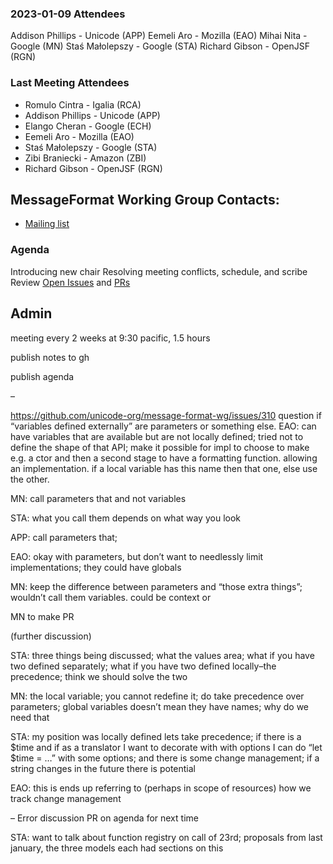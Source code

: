 ### 2023-01-09 Attendees
Addison Phillips - Unicode (APP)
Eemeli Aro - Mozilla (EAO)
Mihai Nita - Google (MN)
Staś Małolepszy - Google (STA)
Richard Gibson - OpenJSF (RGN)

### Last Meeting Attendees
- Romulo Cintra  - Igalia (RCA) 
- Addison Phillips - Unicode (APP) 
- Elango Cheran - Google (ECH)
- Eemeli Aro - Mozilla (EAO)
- Staś Małolepszy - Google (STA)
- Zibi Braniecki - Amazon (ZBI)
- Richard Gibson - OpenJSF (RGN)


## MessageFormat Working Group Contacts: 

- [Mailing list](https://groups.google.com/a/chromium.org/forum/#!forum/message-format-wg)



### Agenda
 
Introducing new chair
Resolving meeting conflicts, schedule, and scribe
Review [Open Issues](https://github.com/unicode-org/message-format-wg/issues?q=is%3Aissue+is%3Aopen+label%3Ablocker-candidate) and [PRs](https://github.com/unicode-org/message-format-wg/pulls)
 
 
## Admin
 
 
 
meeting every 2 weeks at 9:30 pacific, 1.5 hours
 
publish notes to gh
 
publish agenda
 
–
 
https://github.com/unicode-org/message-format-wg/issues/310
question if “variables defined externally” are parameters or something else. 
EAO: can have variables that are available but are not locally defined; tried not to define the shape of that API; make it possible for impl to choose to make e.g. a ctor and then a second stage to have a formatting function. allowing an implementation. if a local variable has this name then that one, else use the other.
 
MN: call parameters that and not variables
 
STA: what you call them depends on what way you look
 
APP: call parameters that; 
 
EAO: okay with parameters, but don’t want to needlessly limit implementations; they could have globals
 
MN: keep the difference between parameters and “those extra things”; wouldn’t call them variables. could be context or 
 
MN to make PR
 
(further discussion)
 
STA: three things being discussed; what the values area; what if you have two defined separately; what if you have two defined locally–the precedence; think we should solve the two
 
MN: the local variable; you cannot redefine it; do take precedence over parameters; global variables doesn’t mean they have names; why do we need that
 
STA: my position was locally defined lets take precedence; if there is a $time and if as a translator I want to decorate with with options I can do “let $time = …” with some options; and there is some change management; if a string changes in the future there is potential
 
EAO: this is ends up referring to (perhaps in scope of resources) how we track change management
 
–
Error discussion PR on agenda for next time

STA: want to talk about function registry on call of 23rd; proposals from last january, the three models each had sections on this
 

